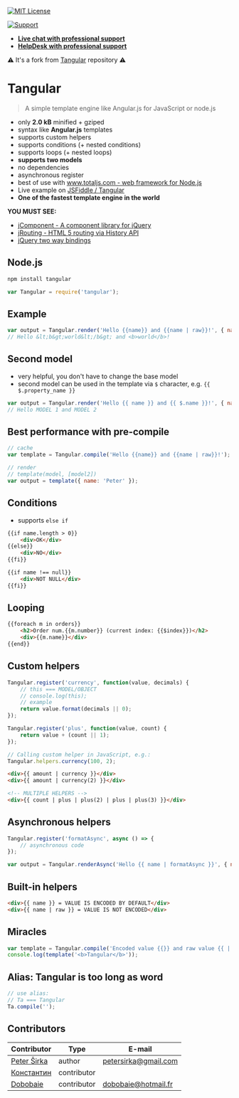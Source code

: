 [![MIT License][license-image]][license-url]

[![Support](https://www.totaljs.com/img/button-support.png)](https://www.totaljs.com/support/)

- [__Live chat with professional support__](https://messenger.totaljs.com)
- [__HelpDesk with professional support__](https://helpdesk.totaljs.com)
  
⚠ It's a fork from [Tangular](https://www.npmjs.com/package/tangular) repository ⚠    

# Tangular

> A simple template engine like Angular.js for JavaScript or node.js

- only __2.0 kB__ minified + gziped
- syntax like __Angular.js__ templates
- supports custom helpers
- supports conditions (+ nested conditions)
- supports loops (+ nested loops)
- __supports two models__
- no dependencies
- asynchronous register
- best of use with [www.totaljs.com - web framework for Node.js](http://www.totaljs.com)
- Live example on [JSFiddle / Tangular](http://jsfiddle.net/petersirka/ftfvba65/2/)
- __One of the fastest template engine in the world__

__YOU MUST SEE:__

- [jComponent - A component library for jQuery](https://github.com/petersirka/jComponent)
- [jRouting - HTML 5 routing via History API](https://github.com/petersirka/jRouting)
- [jQuery two way bindings](https://github.com/petersirka/jquery.bindings)


## Node.js

```bash
npm install tangular
```

```javascript
var Tangular = require('tangular');
```

## Example

```javascript
var output = Tangular.render('Hello {{name}} and {{name | raw}}!', { name: '<b>world</b>' });
// Hello &lt;b&gt;world&lt;/b&gt; and <b>world</b>!
```

## Second model

- very helpful, you don't have to change the base model
- second model can be used in the template via `$` character, e.g. `{{ $.property_name }}`

```javascript
var output = Tangular.render('Hello {{ name }} and {{ $.name }}!', { name: 'MODEL 1' }, { name: 'MODEL 2'});
// Hello MODEL 1 and MODEL 2
```


## Best performance with pre-compile

```javascript
// cache
var template = Tangular.compile('Hello {{name}} and {{name | raw}}!');

// render
// template(model, [model2])
var output = template({ name: 'Peter' });
```

## Conditions

- supports `else if`

```html
{{if name.length > 0}}
    <div>OK</div>
{{else}}
    <div>NO</div>
{{fi}}
```

```html
{{if name !== null}}
    <div>NOT NULL</div>
{{fi}}
```

## Looping

```html
{{foreach m in orders}}
    <h2>Order num.{{m.number}} (current index: {{$index}})</h2>
    <div>{{m.name}}</div>
{{end}}
```

## Custom helpers

```javascript
Tangular.register('currency', function(value, decimals) {
    // this === MODEL/OBJECT
    // console.log(this);
    // example
    return value.format(decimals || 0);
});

Tangular.register('plus', function(value, count) {
    return value + (count || 1);
});

// Calling custom helper in JavaScript, e.g.:
Tangular.helpers.currency(100, 2);
```

```html
<div>{{ amount | currency }}</div>
<div>{{ amount | currency(2) }}</div>

<!-- MULTIPLE HELPERS -->
<div>{{ count | plus | plus(2) | plus | plus(3) }}</div>
```

## Asynchronous helpers

```javascript
Tangular.register('formatAsync', async () => {
    // asynchronous code
});

var output = Tangular.renderAsync('Hello {{ name | formatAsync }}', { name: 'Peter' });
```

## Built-in helpers

```html
<div>{{ name }} = VALUE IS ENCODED BY DEFAULT</div>
<div>{{ name | raw }} = VALUE IS NOT ENCODED</div>
```

## Miracles

```javascript
var template = Tangular.compile('Encoded value {{}} and raw value {{ | raw }}.');
console.log(template('<b>Tangular</b>'));
```

## Alias: Tangular is too long as word

```javascript
// use alias:
// Ta === Tangular
Ta.compile('');
```

## Contributors

| Contributor | Type | E-mail |
|-------------|------|--------|
| [Peter Širka](https://www.petersirka.eu) | author  | <petersirka@gmail.com> |
| [Константин](https://github.com/bashkos) | contributor |
| [Dobobaie](https://github.com/dobobaie) | contributor | <dobobaie@hotmail.fr> |

[license-image]: http://img.shields.io/badge/license-MIT-blue.svg?style=flat
[license-url]: license.txt

